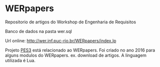 # WERpapers
Repositorio de artigos do Workshop de Engenharia de Requisitos

Banco de dados na pasta wer.sql

Url online: http://wer.inf.puc-rio.br/WERpapers/index.lp

Projeto [PES3](https://github.com/PES-INF1629/PES-3) está relacionado ao WERpapers. Foi criado no ano 2016 para alguns modulos do WERpapers. ex. download de artigos. A linguagem utilizada é Lua.
